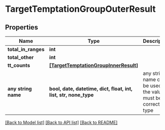 # TargetTemptationGroupOuterResult


## Properties
Name | Type | Description | Notes
------------ | ------------- | ------------- | -------------
**total_in_ranges** | **int** |  | [optional] 
**total_other** | **int** |  | [optional] 
**tt_counts** | [**[TargetTemptationGroupInnerResult]**](TargetTemptationGroupInnerResult.md) |  | [optional] 
**any string name** | **bool, date, datetime, dict, float, int, list, str, none_type** | any string name can be used but the value must be the correct type | [optional]

[[Back to Model list]](../README.md#documentation-for-models) [[Back to API list]](../README.md#documentation-for-api-endpoints) [[Back to README]](../README.md)


